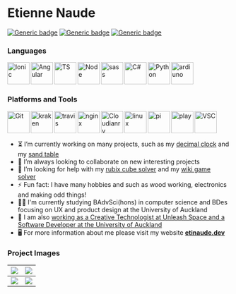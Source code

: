 # Etienne Naude

[![Generic badge](https://img.shields.io/badge/Email-dev@etinaude.dev-red.svg?style=flat-square)](mailto:dev@etinaude.dev)
[![Generic badge](https://img.shields.io/badge/Portfolio-etinaude.dev-blueviolet.svg?style=flat-square)](https://www.etinaude.dev) 
[![Generic badge](https://img.shields.io/badge/LinkedIn-etinaude-blue.svg?style=flat-square)](https://www.linkedin.com/in/etinaude/) 


### Languages

[<img align="left" alt="Ionic" height="50px" src="https://cdn.svgporn.com/logos/ionic-icon.svg" />](https://github.com/etinaude)
[<img align="left" alt="Angular" height="50px" src="https://cdn.svgporn.com/logos/angular-icon.svg" />](https://github.com/etinaude)
[<img align="left" alt="TS" height="50px" src="https://cdn.svgporn.com/logos/typescript-icon.svg" />](https://github.com/natisha99/9spokes)
[<img align="left" alt="Node" height="50px" src="https://cdn.svgporn.com/logos/nodejs-icon.svg" />](https://github.com/etinaude/tracker)
[<img align="left" alt="sass" height="50px" src="https://cdn.svgporn.com/logos/sass.svg" />](https://github.com/etinaude/)
[<img align="left" alt="C#" height="50px" src="https://cdn.svgporn.com/logos/c-sharp.svg" />](https://github.com/etinaude/)
[<img align="left" alt="Python" height="50px" src="https://cdn.svgporn.com/logos/python.svg" />](https://github.com/etinaude/python-sorting-algorithms)
[<img align="left" alt="ardiuno" height="50px" src="https://cdn.svgporn.com/logos/arduino.svg" />](http://etinaude.dev)



<br><br><br>

### Platforms and Tools

[<img align="left" alt="Git" height="50px" src="https://cdn.svgporn.com/logos/git-icon.svg" />](https://github.com/etinaude/)
[<img align="left" alt="kraken" height="50px" src="https://cdn.svgporn.com/logos/gitkraken.svg" />](http://etinaude.dev)
[<img align="left" alt="travis" height="50px" src="https://cdn.svgporn.com/logos/travis-ci.svg" />](http://etinaude.dev)
[<img align="left" alt="nginx" height="50px" src="https://cdn.svgporn.com/logos/nginx.svg" />](http://etinaude.dev)
[<img align="left" alt="Cloudianry" height="50px" src="https://cdn.svgporn.com/logos/cloudinary.svg" />](http://etinaude.dev)
[<img align="left" alt="linux" height="50px" src="https://cdn.svgporn.com/logos/linux-tux.svg" />](https://github.com/etinaude)
[<img align="left" alt="pi" height="50px" src="https://cdn.svgporn.com/logos/raspberry-pi.svg" />](http://etinaude.dev)
[<img align="left" alt="play" height="50px" src="https://cdn.svgporn.com/logos/google-play-icon.svg" />](http://etinaude.dev)
[<img align="left" alt="VSC" height="50px" src="https://cdn.svgporn.com/logos/visual-studio-code.svg" />](http://etinaude.dev)


<br><br><br>

- ⏳  I’m currently working on many projects, such as my [decimal clock](https://github.com/etinaude/Decimal-Clock) and my [sand table](https://github.com/etinaude/sandtable)
- 👯 I’m always looking to collaborate on new interesting projects
- 🤔 I’m looking for help with my [rubix cube solver](https://github.com/etinaude/cube) and my [wiki game solver](https://github.com/etinaude/Wiki-game)
- ⚡ Fun fact: I have many hobbies and such as wood working, electronics and making odd things!
- 👨‍💻 I'm currently studying BAdvSci(hons) in computer science and BDes focusing on UX and product design at the University of Auckland
- 🤖 I am also [working as a Creative Technologist at Unleash Space and a Software Developer at the University of Auckland](https://www.linkedin.com/in/etinaude/)
- 🖥️ For more information about me please visit my website [**etinaude.dev**](https://etinaude.dev)

### Project Images

![](https://res.cloudinary.com/etienne-naude/image/upload/v1596333160/BfCompImg.png) | ![](https://res.cloudinary.com/etienne-naude/image/upload/v1624939827/portfolio/sandtableImg.jpg)
-|-
![](https://res.cloudinary.com/etienne-naude/image/upload/v1647166523/portfolio/zonaImg.png) | ![](https://res.cloudinary.com/etienne-naude/image/upload/v1647166699/enrolImg.png)


